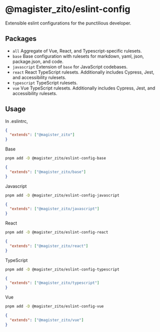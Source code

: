 # @magister_zito/eslint-config

Extensible eslint configurations for the punctilious developer.

## Packages

- `all` Aggregate of Vue, React, and Typescript-specific rulesets.
- `base` Base configuration with rulesets for markdown, yaml, json, package.json, and code.
- `javascript` Extension of `base` for JavaScript codebases.
- `react` React TypeScript rulesets. Additionally includes Cypress, Jest, and accessibility rulesets.
- `typescript` TypeScript rulesets.
- `vue` Vue TypeScript rulesets. Additionally includes Cypress, Jest, and accessibility rulesets.

## Usage

In .eslintrc,

```json
{
  "extends": ["@magister_zito"]
}
```

Base

```bash
pnpm add -D @magister_zito/eslint-config-base
```

```json
{
  "extends": ["@magister_zito/base"]
}
```

Javascript

```bash
pnpm add -D @magister_zito/eslint-config-javascript
```

```json
{
  "extends": ["@magister_zito/javascript"]
}
```

React

```bash
pnpm add -D @magister_zito/eslint-config-react
```

```json
{
  "extends": ["@magister_zito/react"]
}
```

TypeScript

```bash
pnpm add -D @magister_zito/eslint-config-typescript
```

```json
{
  "extends": ["@magister_zito/typescript"]
}
```

Vue

```bash
pnpm add -D @magister_zito/eslint-config-vue
```

```json
{
  "extends": ["@magister_zito/vue"]
}
```
